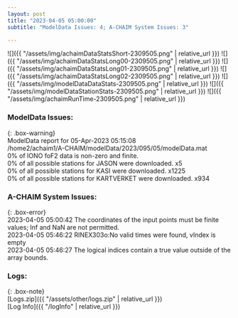 ```yaml
---
layout: post
title: "2023-04-05 05:00:00"
subtitle: "ModelData Issues: 4; A-CHAIM System Issues: 3"

---
```


![]({{ "/assets/img/achaimDataStatsShort-2309505.png" | relative_url }})
![]({{ "/assets/img/achaimDataStatsLong00-2309505.png" | relative_url }})
![]({{ "/assets/img/achaimDataStatsLong01-2309505.png" | relative_url }})
![]({{ "/assets/img/achaimDataStatsLong02-2309505.png" | relative_url }})
![]({{ "/assets/img/modelDataDataStats-2309505.png" | relative_url }})
![]({{ "/assets/img/modelDataStationStats-2309505.png" | relative_url }})
![]({{ "/assets/img/achaimRunTime-2309505.png" | relative_url }})


### ModelData Issues:  
  
{: .box-warning}  
 ModelData report for 05-Apr-2023 05:15:08   
 /home2/achaim1/A-CHAIM/modelData/2023/095/05/modelData.mat   
 0% of IONO foF2 data is non-zero and finite.   
 0% of all possible stations for JASON were downloaded. x5   
 0% of all possible stations for KASI were downloaded. x1225   
 0% of all possible stations for KARTVERKET were downloaded. x934   
  
### A-CHAIM System Issues:  
  
{: .box-error}  
2023-04-05 05:00:42 The coordinates of the input points must be finite values; Inf and NaN are not permitted.  
2023-04-05 05:46:22 RINEX303o:No valid times were found, vIndex is empty  
2023-04-05 05:46:27 The logical indices contain a true value outside of the array bounds.  

### Logs:  
  
{: .box-note}  
[Logs.zip]({{ "/assets/other/logs.zip" | relative_url }})  
[Log Info]({{ "/logInfo" | relative_url }})  
